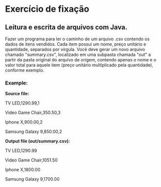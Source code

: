 # Exercício de fixação
## Leitura e escrita de arquivos com Java.

Fazer um programa para ler o caminho de um arquivo .csv
contendo os dados de itens vendidos. Cada item possui um
nome, preço unitário e quantidade, separados por vírgula. Você
deve gerar um novo arquivo chamado "summary.csv", localizado
em uma subpasta chamada "out" a partir da pasta original do
arquivo de origem, contendo apenas o nome e o valor total para
aquele item (preço unitário multiplicado pela quantidade),
conforme exemplo.

### Example:

**Source file:**  

TV LED,1290.99,1   

Video Game Chair,350.50,3   

Iphone X,900.00,2          

Samsung Galaxy 9,850.00,2         


**Output file (out/summary.csv):** 

TV LED,1290.99

Video Game Chair,1051.50

Iphone X,1800.00

Samsung Galaxy 9,1700.00
